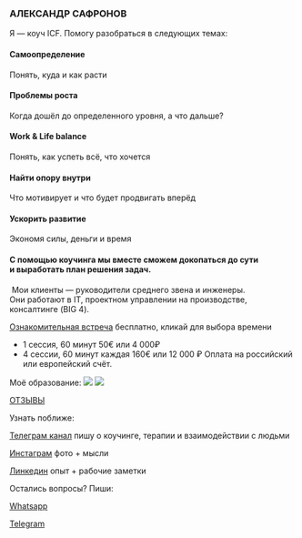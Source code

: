 ### АЛЕКСАНДР САФРОНОВ

Я — коуч ICF. Помогу разобраться в следующих темах:

#### Самоопределение
Понять, куда и как расти  
#### Проблемы роста
Когда дошёл до определенного уровня, а что дальше?
#### Work & Life balance
Понять, как успеть всё, что хочется
#### Найти опору внутри
Что мотивирует и что будет продвигать вперёд
#### Ускорить развитие
Экономя силы, деньги и время

#### С помощью коучинга мы вместе сможем докопаться до сути и выработать план решения задач.  
‌
Мои клиенты — руководители среднего звена и инженеры.  
‌Они работают в IT, проектном управлении на производстве, консалтинге (BIG 4).


[Ознакомительная встреча](https://calendly.com/sfrnv/15min)
бесплатно, кликай для выбора времени
- 1 сессия, 60 минут
    50€ или 4 000₽ 
- 4 сессии, 60 минут каждая
    160€ или 12 000 ₽
Оплата на российский или европейский счёт.

Моё образование:
![](https://taplink.st/p/2/1/0/2/42823824.jpg)
![](https://taplink.st/p/a/5/1/5/42823788.jpg)

[ОТЗЫВЫ](https://t.me/sfrnv_feedback)

Узнать поближе:

[Телеграм канал](https://t.me/sfrnv)
пишу о коучинге, терапии и взаимодействии с людьми

[Инстаграм](https://instagram.com/sfrnw)
фото + мысли

[Линкедин](https://www.linkedin.com/in/sfrnv/)
опыт + рабочие заметки

Остались вопросы? Пиши:

[Whatsapp](whatsapp://send?phone=79817682309&text=%D0%94%D0%BE%D0%B1%D1%80%D1%8B%D0%B9%20%D0%B4%D0%B5%D0%BD%D1%8C.%20%D0%AF%20%D0%BF%D0%BE%20%D0%BF%D0%BE%D0%B2%D0%BE%D0%B4%D1%83%20%D0%BA%D0%BE%D1%83%D1%87%D0%B8%D0%BD%D0%B3%D0%B0.%20)

[Telegram](https://t.me/sfrnw)
